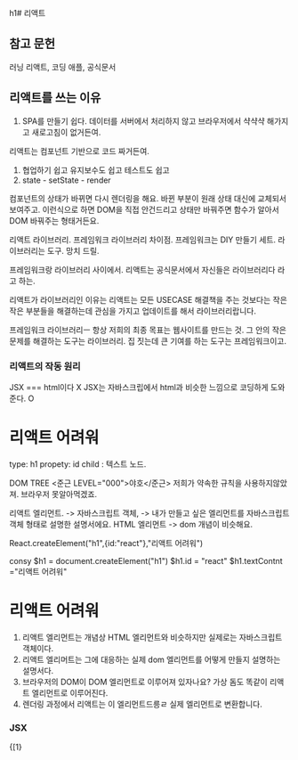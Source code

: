 h1# 리액트
## 참고 문헌
러닝 리액트, 코딩 애플, 공식문서

## 리액트를 쓰는 이유
1. SPA를 만들기 쉽다. 데이터를 서버에서 처리하지 않고 브라우저에서 샥샥샥 해가지고 새로고침이 없거든여. 

리액트는 컴포넌트 기반으로 코드 짜거든여. 
1. 협업하기 쉽고 유지보수도 쉽고 테스트도 쉽고
2. state - setState - render

컴포넌트의 상태가 바뀌면 다시 렌더링을 해요.
바뀐 부분이 원래 상태 대신에 교체되서 보여주고.
이런식으로 하면 DOM을 직접 안건드리고
상태만 바꿔주면 함수가 알아서 DOM 바꿔주는 형태거든요.

리액트 라이브러리.
프레임워크 라이브러리 차이점.
프레임워크는 DIY 만들기 세트.
라이브러리는 도구. 망치 드릴.

프레임워크랑 라이브러리 사이에서.
리액트는 공식문서에서 자신들은 라이브러리다 라고 하는.

리액트가 라이브러리인 이유는 리액트는 모든 USECASE
해결책을 주는 것보다는 작은 작은 부분들을 해결하는데 관심을 가지고 업데이트를 해서 라이브러리랍니다.

프레임워크 라이브러리ㅡ
항상 저희의 최종 목표는 웹사이트를 만드는 것.
그 안의 작은 문제를 해결하는 도구는 라이브러리.
집 짓는데 큰 기여를 하는 도구는 프레임워크이고.

### 리액트의 작동 원리
JSX === html이다 X
JSX는 자바스크립에서 html과 비슷한 느낌으로 코딩하게 도와준다. O

<h1 id="react">리액트 어려워</h1>
type: h1
propety: id
child : 텍스트 노드.

DOM TREE
<준근 LEVEL="000">야호</준근>
저희가 약속한 규칙을 사용하지않았져.
브라우저 못알아먹겠죠.

리액트 엘리먼트. -> 자바스크립트 객체, 
          -> 내가 만들고 싶은 엘리먼트를 자바스크립트 객체 형태로 설명한 설명서에요.
HTML 엘리먼트 -> dom
개념이 비슷해요.

React.createElement("h1",{id:"react"},"리액트 어려워")

consy $h1 = document.createElement("h1")
$h1.id = "react"
$h1.textContnt ="리액트 어려워"

<h1 id="react">리액트 어려워</h1>

1. 리액트 엘리먼트는 개념상 HTML 엘리먼트와 비슷하지만 실제로는 자바스크립트 객체이다.
2. 리액트 엘리머트는 그에 대응하는 실제 dom 엘리먼트를 어떻게 만들지 설명하는 설명서다.
3. 브라우저의 DOM이 DOM 엘리먼트로 이루어져 있자나요? 가상 돔도 똑같이 리액트 엘리먼트로 이루어진다.
4. 렌더링 과정에서 리액트는 이 엘리먼트드릉ㄹ 실제 엘리먼트로 변환합니다.

### JSX
{[1}